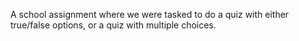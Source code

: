 A school assignment where we were tasked to do a quiz with either true/false options, or a quiz with multiple choices. 
